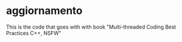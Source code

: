 # aggiornamento

This is the code that goes with with book "Multi-threaded Coding Best Practices C++, NSFW"
